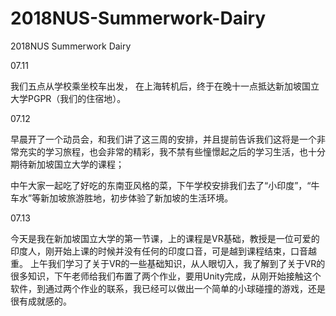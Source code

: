 # 2018NUS-Summerwork-Dairy
2018NUS Summerwork Dairy

07.11

我们五点从学校乘坐校车出发， 在上海转机后，终于在晚十一点抵达新加坡国立大学PGPR（我们的住宿地）。

07.12

早晨开了一个动员会，和我们讲了这三周的安排，并且提前告诉我们这将是一个非常充实的学习旅程，也会非常的精彩，我不禁有些憧憬起之后的学习生活，也十分期待新加坡国立大学的课程；

中午大家一起吃了好吃的东南亚风格的菜，下午学校安排我们去了“小印度”，“牛车水”等新加坡旅游胜地，初步体验了新加坡的生活环境。

07.13

今天是我在新加坡国立大学的第一节课，上的课程是VR基础，教授是一位可爱的印度人，刚开始上课的时候并没有任何的印度口音，可是越到课程结束，口音越重。
上午我们学习了关于VR的一些基础知识，从人眼切入，我了解到了关于VR的很多知识，下午老师给我们布置了两个作业，要用Unity完成，从刚开始接触这个软件，到通过两个作业的联系，我已经可以做出一个简单的小球碰撞的游戏，还是很有成就感的。
